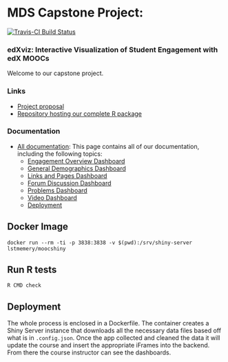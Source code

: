 # MDS Capstone Project:

[![Travis-CI Build Status](https://travis-ci.org/AndrewLim1990/mooc_capstone_public.svg?branch=travis)](https://travis-ci.org/AndrewLim1990/mooc_capstone_public)

### edXviz: Interactive Visualization of Student Engagement with edX MOOCs

Welcome to our capstone project.

### Links

* [Project proposal](https://github.ubc.ca/ubc-mds-2016/capstone_learning_analystics_students)
* [Repository hosting our complete R package](https://github.ubc.ca/alim1990/mooc_capstone_private/tree/master/r-package)


### Documentation

* [All documentation](https://andrewlim1990.github.io/edx_dashboard_documentation.github.io/index.html): This page contains all of our documentation, including the following topics:
    * [Engagement Overview Dashboard](https://andrewlim1990.github.io/edx_dashboard_documentation.github.io/engagement-overview-dashboard-overview.html)
    * [General Demographics Dashboard](https://andrewlim1990.github.io/edx_dashboard_documentation.github.io/general-demographics-overview.html)
    * [Links and Pages Dashboard](https://andrewlim1990.github.io/edx_dashboard_documentation.github.io/link-and-page-dashboard-overview.html)
    * [Forum Discussion Dashboard](https://andrewlim1990.github.io/edx_dashboard_documentation.github.io/forum-overview.html)
    * [Problems Dashboard](https://andrewlim1990.github.io/edx_dashboard_documentation.github.io/problem-overview.html)
    * [Video Dashboard](https://andrewlim1990.github.io/edx_dashboard_documentation.github.io/video-overview.html)
    * [Deployment](https://andrewlim1990.github.io/edx_dashboard_documentation.github.io/deployment-walkthrough.html)

## Docker Image

`docker run --rm -ti -p 3838:3838 -v $(pwd):/srv/shiny-server lstmemery/moocshiny`

## Run R tests

`R CMD check`

## Deployment

The whole process is enclosed in a Dockerfile. The container creates a Shiny Server instance that downloads all the necessary data files based off what is in `.config.json`. Once the app collected and cleaned the data it will update the course and insert the appropriate iFrames into the backend. From there the course instructor can see the dashboards.
